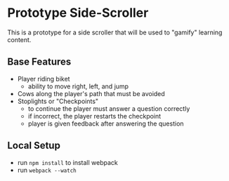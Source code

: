 # Prototype Side-Scroller

This is a prototype for a side scroller that will be used to "gamify" learning content. 

## Base Features

* Player riding biket
    * ability to move right, left, and jump
* Cows along the player's path that must be avoided
* Stoplights or "Checkpoints"
    * to continue the player must answer a question correctly
    * if incorrect, the player restarts the checkpoint
    * player is given feedback after answering the question


## Local Setup

* run `npm install` to install webpack
* run `webpack --watch`
